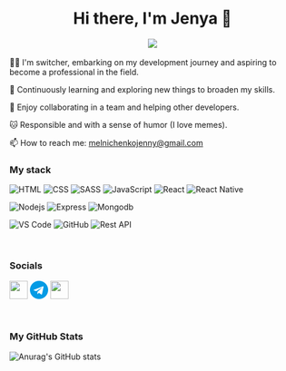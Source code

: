 <h1 align="center">Hi there, I'm Jenya  👋</h1>

<div id="header" align="center">
  <img src="https://media.giphy.com/media/L1R1tvI9svkIWwpVYr/giphy.gif" width="300"/>
</div>

👩‍💻 I'm switcher, embarking on my development journey and aspiring to become a professional in the field.

📖 Continuously learning and exploring new things to broaden my skills.

🤝 Enjoy collaborating in a team and helping other developers.

🐱 Responsible and with a sense of humor (I love memes).

📫 How to reach me: [melnichenkojenny@gmail.com](mailto:melnichenkojenny@gmail.com)

### My stack

![HTML](https://img.shields.io/badge/HTML-5-orange?style=for-the-badge&logo=html5)
![CSS](https://img.shields.io/badge/CSS-3-blue?style=for-the-badge&logo=css3)
![SASS](https://img.shields.io/badge/SASS-CC6699?style=for-the-badge&logo=sass&logoColor=white)
![JavaScript](https://img.shields.io/badge/JavaScript-ES6-yellow?style=for-the-badge&logo=javascript&logoColor=white)
![React](https://img.shields.io/badge/React-61DAFB?style=for-the-badge&logo=react&logoColor=white)
![React Native](https://img.shields.io/badge/React_Native-61DAFB?style=for-the-badge&logo=react&logoColor=white)

![Nodejs](https://img.shields.io/badge/node.js%20-%2343853D.svg?&style=for-the-badge&logo=node.js&logoColor=white)
![Express](https://img.shields.io/badge/express-slategray?style=for-the-badge&logo=express&logoColor=black)
![Mongodb](https://img.shields.io/badge/mongodb-grey?style=for-the-badge&logo=mongodb)

![VS Code](https://img.shields.io/badge/VS_Code-007ACC?style=for-the-badge&logo=visual-studio-code&logoColor=white)
![GitHub](https://img.shields.io/badge/GitHub-181717?style=for-the-badge&logo=github&logoColor=white)
![Rest API](https://img.shields.io/badge/REST_API-0096D6?style=for-the-badge&logo=rest&logoColor=white)

&nbsp;&nbsp;


### Socials
<div id="social" align="left">
  <a href="https://www.linkedin.com/in/yevheniia-melnychenko/" target="_blank" rel="noreferrer"><img src="https://raw.githubusercontent.com/danielcranney/readme-generator/main/public/icons/socials/linkedin.svg" width="32" height="32" /></a>
  <a href="https://t.me/MelnychenkoJenny" target="_blank" rel="noreferrer"><img src="./telegram.png"  width="32" height="32"/></a>
   <a href="https://discord.com/users/Евгения Мельниченко#7522" target="_blank" rel="noreferrer"><img src="https://raw.githubusercontent.com/danielcranney/readme-generator/main/public/icons/socials/discord.svg" width="32" height="32" /></a>
</div>

&nbsp;&nbsp;
### My GitHub Stats

![Anurag's GitHub stats](https://github-readme-stats.vercel.app/api?username=MelnychenkoJenny&show_icons=true&theme=darcula)

